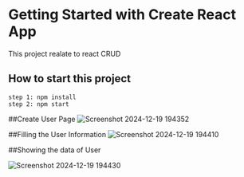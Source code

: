 # Getting Started with Create React App

This project realate to react CRUD

## How to start this project
 
    step 1: npm install
    step 2: npm start
##Create User Page
![Screenshot 2024-12-19 194352](https://github.com/user-attachments/assets/d65933e4-a8d3-4791-9c50-cd0c43c88a38)

##Filling the User Information
![Screenshot 2024-12-19 194410](https://github.com/user-attachments/assets/6d749d23-e0fb-4f32-965d-5f87d5c92449)

##Showing the data of User

![Screenshot 2024-12-19 194430](https://github.com/user-attachments/assets/7d26a6ad-0d92-43eb-b356-fafbdd52cee7)

